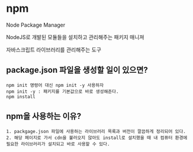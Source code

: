 # npm

Node Package Manager

NodeJS로 개발된 모듈들을 설치하고 관리해주는 패키지 매니져

자바스크립트 라이브러리를 관리해주는 도구

## package.json 파일을 생성할 일이 있으면?

```
npm init 명령어 대신 npm init -y 사용하자
npm init -y : 패키지를 기본값으로 바로 생성해준다.
npm install
```

## npm을 사용하는 이유?

```
1. packgage.json 파일에 사용하는 라이브러리 목록과 버전이 깔끔하게 정리되어 있다.
2. 해당 페이지로 가서 cdn을 불러오지 않아도 install로 설치했을 때 내 컴퓨터 환경에 필요한 라이브러리가 설치되고 바로 사용할 수 있다.
```
